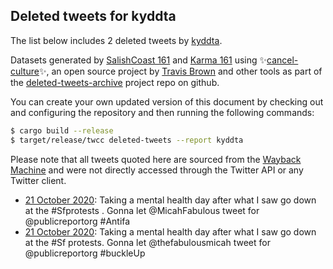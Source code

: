 ## Deleted tweets for kyddta

The list below includes 2 deleted tweets by
[kyddta](https://twitter.com/kyddta).


Datasets generated by [SalishCoast 161](https://twitter.com/SalishCoastA) and [Karma 161](https://twitter.com/KarmaOneSixOne) using ✨[cancel-culture](https://github.com/travisbrown/cancel-culture)✨, an open source project by [Travis Brown](https://twitter.com/travisbrown) and other tools as part of the [deleted-tweets-archive](https://github.com/salcoast/deleted-tweets-archive/) project repo on github.

You can create your own updated version of this document by checking out and configuring the
repository and then running the following commands:

```bash
$ cargo build --release
$ target/release/twcc deleted-tweets --report kyddta
```

Please note that all tweets quoted here are sourced from the
[Wayback Machine](https://web.archive.org) and were not directly accessed through the Twitter API or
any Twitter client.

* [21 October 2020](https://web.archive.org/web/20201021004051/https://twitter.com/KyddtA/status/1318713438886010880): Taking a mental health day after what I saw go down at the  #Sfprotests . Gonna let  @MicahFabulous  tweet for   @publicreportorg    #Antifa
* [21 October 2020](https://web.archive.org/web/20201021000926/https://twitter.com/KyddtA/status/1318705759698313216): Taking a mental health day after what I saw go down at the  #Sf  protests. Gonna let @thefabulousmicah tweet for  @publicreportorg     #buckleUp
